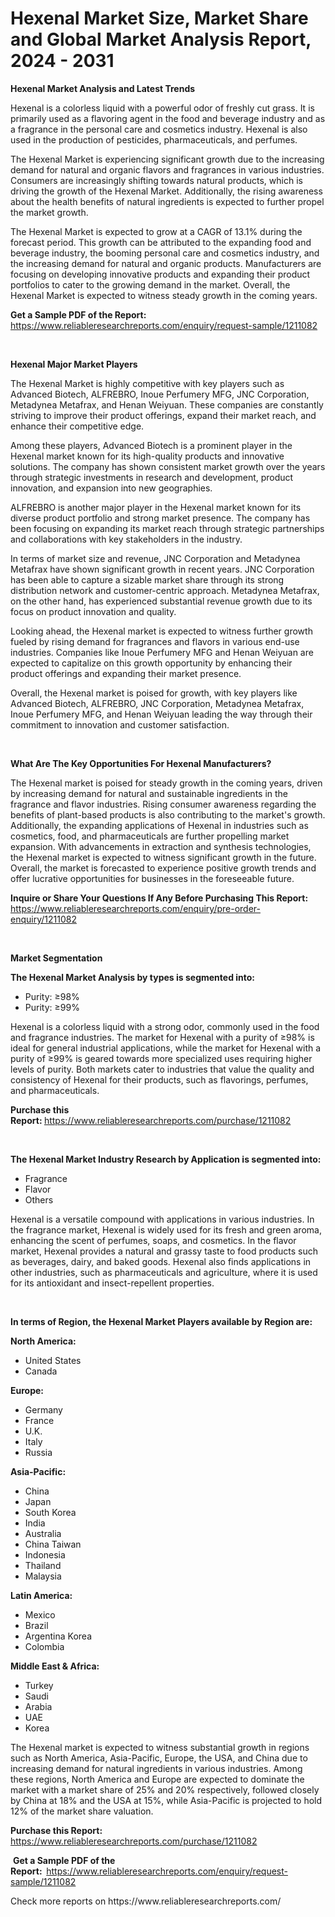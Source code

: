 <p><h1>Hexenal Market Size, Market Share and Global Market Analysis Report, 2024 - 2031</h1></p><p><strong>Hexenal Market Analysis and Latest Trends</strong></p>
<p><p>Hexenal is a colorless liquid with a powerful odor of freshly cut grass. It is primarily used as a flavoring agent in the food and beverage industry and as a fragrance in the personal care and cosmetics industry. Hexenal is also used in the production of pesticides, pharmaceuticals, and perfumes.</p><p>The Hexenal Market is experiencing significant growth due to the increasing demand for natural and organic flavors and fragrances in various industries. Consumers are increasingly shifting towards natural products, which is driving the growth of the Hexenal Market. Additionally, the rising awareness about the health benefits of natural ingredients is expected to further propel the market growth.</p><p>The Hexenal Market is expected to grow at a CAGR of 13.1% during the forecast period. This growth can be attributed to the expanding food and beverage industry, the booming personal care and cosmetics industry, and the increasing demand for natural and organic products. Manufacturers are focusing on developing innovative products and expanding their product portfolios to cater to the growing demand in the market. Overall, the Hexenal Market is expected to witness steady growth in the coming years.</p></p>
<p><strong>Get a Sample PDF of the Report:&nbsp;</strong> <a href="https://www.reliableresearchreports.com/enquiry/request-sample/1211082">https://www.reliableresearchreports.com/enquiry/request-sample/1211082</a></p>
<p>&nbsp;</p>
<p><strong>Hexenal Major Market Players</strong></p>
<p><p>The Hexenal Market is highly competitive with key players such as Advanced Biotech, ALFREBRO, Inoue Perfumery MFG, JNC Corporation, Metadynea Metafrax, and Henan Weiyuan. These companies are constantly striving to improve their product offerings, expand their market reach, and enhance their competitive edge. </p><p>Among these players, Advanced Biotech is a prominent player in the Hexenal market known for its high-quality products and innovative solutions. The company has shown consistent market growth over the years through strategic investments in research and development, product innovation, and expansion into new geographies. </p><p>ALFREBRO is another major player in the Hexenal market known for its diverse product portfolio and strong market presence. The company has been focusing on expanding its market reach through strategic partnerships and collaborations with key stakeholders in the industry.</p><p>In terms of market size and revenue, JNC Corporation and Metadynea Metafrax have shown significant growth in recent years. JNC Corporation has been able to capture a sizable market share through its strong distribution network and customer-centric approach. Metadynea Metafrax, on the other hand, has experienced substantial revenue growth due to its focus on product innovation and quality.</p><p>Looking ahead, the Hexenal market is expected to witness further growth fueled by rising demand for fragrances and flavors in various end-use industries. Companies like Inoue Perfumery MFG and Henan Weiyuan are expected to capitalize on this growth opportunity by enhancing their product offerings and expanding their market presence.</p><p>Overall, the Hexenal market is poised for growth, with key players like Advanced Biotech, ALFREBRO, JNC Corporation, Metadynea Metafrax, Inoue Perfumery MFG, and Henan Weiyuan leading the way through their commitment to innovation and customer satisfaction.</p></p>
<p>&nbsp;</p>
<p><strong>What Are The Key Opportunities For Hexenal Manufacturers?</strong></p>
<p><p>The Hexenal market is poised for steady growth in the coming years, driven by increasing demand for natural and sustainable ingredients in the fragrance and flavor industries. Rising consumer awareness regarding the benefits of plant-based products is also contributing to the market's growth. Additionally, the expanding applications of Hexenal in industries such as cosmetics, food, and pharmaceuticals are further propelling market expansion. With advancements in extraction and synthesis technologies, the Hexenal market is expected to witness significant growth in the future. Overall, the market is forecasted to experience positive growth trends and offer lucrative opportunities for businesses in the foreseeable future.</p></p>
<p><strong>Inquire or Share Your Questions If Any Before Purchasing This Report:</strong> <a href="https://www.reliableresearchreports.com/enquiry/pre-order-enquiry/1211082">https://www.reliableresearchreports.com/enquiry/pre-order-enquiry/1211082</a></p>
<p>&nbsp;</p>
<p><strong>Market Segmentation</strong></p>
<p><strong>The Hexenal Market Analysis by types is segmented into:</strong></p>
<p><ul><li>Purity: ≥98%</li><li>Purity: ≥99%</li></ul></p>
<p><p>Hexenal is a colorless liquid with a strong odor, commonly used in the food and fragrance industries. The market for Hexenal with a purity of ≥98% is ideal for general industrial applications, while the market for Hexenal with a purity of ≥99% is geared towards more specialized uses requiring higher levels of purity. Both markets cater to industries that value the quality and consistency of Hexenal for their products, such as flavorings, perfumes, and pharmaceuticals.</p></p>
<p><strong>Purchase this Report:&nbsp;</strong><a href="https://www.reliableresearchreports.com/purchase/1211082">https://www.reliableresearchreports.com/purchase/1211082</a></p>
<p>&nbsp;</p>
<p><strong>The Hexenal Market Industry Research by Application is segmented into:</strong></p>
<p><ul><li>Fragrance</li><li>Flavor</li><li>Others</li></ul></p>
<p><p>Hexenal is a versatile compound with applications in various industries. In the fragrance market, Hexenal is widely used for its fresh and green aroma, enhancing the scent of perfumes, soaps, and cosmetics. In the flavor market, Hexenal provides a natural and grassy taste to food products such as beverages, dairy, and baked goods. Hexenal also finds applications in other industries, such as pharmaceuticals and agriculture, where it is used for its antioxidant and insect-repellent properties.</p></p>
<p>&nbsp;</p>
<p><strong>In terms of Region, the Hexenal Market Players available by Region are:</strong></p>
<p>
    <p> <strong> North America: </strong>
        <ul>
            <li>United States</li>
            <li>Canada</li>
        </ul>
        </p> 
    <p> <strong> Europe: </strong>
        <ul>
            <li>Germany</li>
            <li>France</li>
            <li>U.K.</li>
            <li>Italy</li>
            <li>Russia</li>
        </ul>
        </p> 
    <p> <strong> Asia-Pacific: </strong>
        <ul>
            <li>China</li>
            <li>Japan</li>
            <li>South Korea</li>
            <li>India</li>
            <li>Australia</li>
            <li>China Taiwan</li>
            <li>Indonesia</li>
            <li>Thailand</li>
            <li>Malaysia</li>
        </ul>
        </p> 
    <p> <strong> Latin America: </strong>
        <ul>
            <li>Mexico</li>
            <li>Brazil</li>
            <li>Argentina Korea</li>
            <li>Colombia</li>
        </ul>
        </p> 
    <p> <strong> Middle East & Africa: </strong>
        <ul>
            <li>Turkey</li>
            <li>Saudi</li>
            <li>Arabia</li>
            <li>UAE</li>
            <li>Korea</li>
        </ul>
    </p>
    </p>
<p><p>The Hexenal market is expected to witness substantial growth in regions such as North America, Asia-Pacific, Europe, the USA, and China due to increasing demand for natural ingredients in various industries. Among these regions, North America and Europe are expected to dominate the market with a market share of 25% and 20% respectively, followed closely by China at 18% and the USA at 15%, while Asia-Pacific is projected to hold 12% of the market share valuation.</p></p>
<p><strong>Purchase this Report: </strong><a href="https://www.reliableresearchreports.com/purchase/1211082">https://www.reliableresearchreports.com/purchase/1211082</a></p>
<p>&nbsp;<strong>Get a Sample PDF of the Report:&nbsp;&nbsp;</strong><a href="https://www.reliableresearchreports.com/enquiry/request-sample/1211082">https://www.reliableresearchreports.com/enquiry/request-sample/1211082</a></p>
<p><strong></strong></p>
<p>Check more reports on https://www.reliableresearchreports.com/</p>